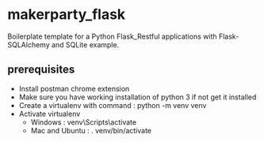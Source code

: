 # makerparty_flask
Boilerplate template for a Python Flask_Restful applications with Flask-SQLAlchemy and SQLite example.

## prerequisites
  - Install postman chrome extension
  - Make sure you have working installation of python 3 if not get it installed
  - Create a virtualenv with command : python -m venv venv
  - Activate virtualenv
    - Windows : venv\Scripts\activate
    - Mac and Ubuntu : . venv/bin/activate
